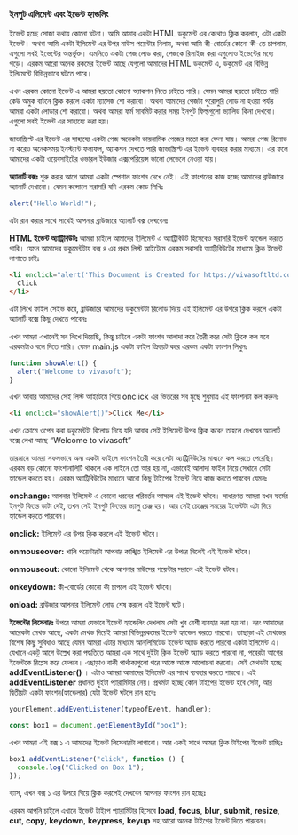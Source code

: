### ইনপুট এলিমেন্ট এবং ইভেন্ট হ্যান্ডলিং

ইভেন্ট হচ্ছে সোজা কথায় কোনো ঘটনা। আমি আমার একটা HTML ডকুমেন্ট এর কোথাও ক্লিক করলাম, এটা একটা ইভেন্ট। অথবা আমি একটা ইলিমেন্ট এর উপর মাউস পয়েন্টার নিলাম, অথবা আমি কী-বোর্ডের কোনো কী-তে চাপলাম, এগুলো সবই ইভেন্টের অন্তর্ভুক্ত। এমনিতে একটা পেজ লোড করা, পেজকে রিসাইজ করা এগুলোও ইভেন্টের মধ্যে পড়ে। এরকম আরো অনেক রকমের ইভেন্ট আছে যেগুলো আমাদের HTML ডকুমেন্ট এ, ডকুমেন্ট এর বিভিন্ন ইলিমেন্টে বিভিন্নভাবে ঘটতে পারে।

এখন এরকম কোনো ইভেন্ট এ আমরা হয়তো কোনো অ্যাকশন নিতে চাইতে পারি। যেমন আমরা হয়তো চাইতে পারি কেউ অমুক বাটনে ক্লিক করলে একটা ম্যাসেজ শো করাবো। অথবা আমাদের পেজটা পুরোপুরি লোড না হওয়া পর্যন্ত আমরা একটা লোডার শো করাবো। অথবা আমরা ফর্ম সাবমিট করার সময় ইনপুট ফিল্ডগুলো ভ্যালিড কিনা দেখবো। এগুলো সবই ইভেন্ট এর সাহায্যে করা হয়।

জাভাস্ক্রিপ্ট এর ইভেন্ট এর সাহায্যে একটা পেজ অনেকটা ডায়নামিক পেজের মতো করা ফেলা যায়। আমরা পেজ রিলোড না করেও অনেকসময় ইনস্ট্যান্ট ফলাফল, অ্যাকশন দেখতে পারি জাভাস্ক্রিপ্ট এর ইভেন্ট ব্যবহার করার মাধ্যমে। এর ফলে আমাদের একটা ওয়েবসাইটের ওভারল ইউজার এক্সপেরিয়েন্স ভালো লেভেলে নেওয়া যায়।

**অ্যালার্ট বক্সঃ** শুরু করার আগে আমরা একটা স্পেশাল ফাংশন দেখে নেই। এই ফাংশনের কাজ হচ্ছে আমাদের ব্রাউজারে অ্যালার্ট দেখানো। যেমন কন্সোলে সরাসরি যদি এরকম কোড লিখিঃ

```js
alert("Hello World!");
```

এটা রান করার সাথে সাথেই আপনার ব্রাউজারে অ্যালার্ট বক্স দেখবেনঃ

**HTML ইভেন্ট অ্যাট্রিবিউটঃ** আমরা চাইলে আমাদের ইলিমেন্ট এ অ্যাট্রিবিউট হিসেবেও সরাসরি ইভেন্ট হ্যান্ডেল করতে পারি। যেমন আমাদের ডকুমেন্টটায় বক্স ৪ এর প্রথম লিস্ট আইটেমে এরকম সরাসরি অ্যাট্রিবিউটের মাধ্যমে ক্লিক ইভেন্ট লাগাতে চাইঃ

```html
<li onclick="alert('This Document is Created for https://vivasoftltd.com')">
  Click
</li>
```

এটা লিখে ফাইল সেইভ করে, ব্রাউজারে আমাদের ডকুমেন্টটা রিলোড দিয়ে এই ইলিমেন্ট এর উপরে ক্লিক করলে একটা অ্যালার্ট বক্সে কিছু দেখতে পাবেনঃ

এখন আমরা এখানেই সব লিখে দিয়েছি, কিন্তু চাইলে একটা ফাংশন আলাদা করে তৈরী করে সেটা ক্লিকে কল হবে এরকমটাও বলে দিতে পারি। যেমন main.js একটা ফাইল ক্রিয়েট করে এরকম একটা ফাংশন লিখুনঃ

```js
function showAlert() {
  alert("Welcome to vivasoft");
}
```

এখন আবার আমাদের সেই লিস্ট আইটেমে গিয়ে onclick এর ভিতরের সব মুছে শুধুমাত্র এই ফাংশনটা কল করুনঃ

```html
<li onclick="showAlert()">Click Me</li>
```

এখন ক্রোমে ওপেন করা ডকুমেন্টটা রিলোড দিয়ে যদি আবার সেই ইলিমেন্ট উপর ক্লিক করেন তাহলে দেখবেন অ্যালার্ট বক্সে লেখা আছে “Welcome to vivasoft”

তারমানে আমরা সফলভাবে অন্য একটা ফাইলে ফাংশন তৈরী করে সেটা অ্যাট্রিবিউটের মাধ্যমে কল করতে পেরেছি। এরকম বড় কোনো ফাংশানালিটি থাকলে এক লাইনে তো আর হয় না, এভাবেই আলাদা ফাইল নিয়ে সেখানে সেটা হ্যান্ডেল করতে হয়। এরকম অ্যাট্রিবিউটের মাধ্যমে আরো কিছু টাইপের ইভেন্ট নিয়ে কাজ করতে পারবেন যেমনঃ

**onchange:** আপনার ইলিমেন্ট এ কোনো ধরনের পরিবর্তন আসলে এই ইভেন্ট ঘটবে। সাধারণত আমরা যখন ফর্মের ইনপুট ফিল্ডে ডাটা দেই, তখন সেই ইনপুট ফিল্ডের ভ্যালু চেঞ্জ হয়। আর সেই চেঞ্জের সময়ের ইভেন্টটা এটা দিয়ে হ্যান্ডেল করতে পারবেন।

**onclick:** ইলিমেন্ট এর উপর ক্লিক করলে এই ইভেন্ট ঘটবে।

**onmouseover:** খালি পয়েন্টারটা আপনার কাঙ্খিত ইলিমেন্ট এর উপরে নিলেই এই ইভেন্ট ঘটবে।

**onmouseout:** কোনো ইলিমেন্ট থেকে আপনার মাউসের পয়েন্টার সরালে এই ইভেন্ট ঘটবে।

**onkeydown:** কী-বোর্ডের কোনো কী চাপলে এই ইভেন্ট ঘটবে।

**onload:** ব্রাউজার আপনার ইলিমেন্ট লোড শেষ করলে এই ইভেন্ট ঘটে।

**ইভেন্টের লিসেনারঃ** উপরে আমরা যেভাবে ইভেন্ট হ্যান্ডেলিং দেখলাম সেটা খুব বেশী ব্যবহার করা হয় না। বরং আমাদের আরেকটা মেথড আছে, একটা মেথড দিয়েই আমরা বিভিন্নরকমের ইভেন্ট হ্যান্ডেল করতে পারবো। তাছাড়া এই মেথডের বিশেষ কিছু সুবিধাও আছে যেমন আমরা এটার মাধ্যমে আনলিমিটেড ইভেন্ট অ্যাড করতে পারবো একটা ইলিমেন্ট এ। যেখানে একটু আগে উল্লেখ করা পদ্ধতিতে আমরা এক সাথে দুইটা ক্লিক ইভেন্ট অ্যাড করতে পারবো না, পরেরটা আগের ইভেন্টকে রিপ্লেস করে ফেলবে। এছাড়াও বাকী পার্থ্যক্যগুলো পরে আস্তে আস্তে আলোচনা করবো। সেই মেথডটা হচ্ছে **addEventListener()** । এটাও আমরা আমাদের ইলিমেন্ট এর সাথে ব্যবহার করতে পারবো।
এই **addEventListener** প্রধানত দুইটা প্যারামিটার নেয়। প্রথমটা হচ্ছে কোন টাইপের ইভেন্ট হবে সেটা, আর দ্বিতীয়টা একটা ফাংশন(হ্যান্ডেলার) যেটা ইভেন্ট ঘটলে রান হবেঃ

```js
yourElement.addEventListener(typeofEvent, handler);
```

```js
const box1 = document.getElementById("box1");
```

এখন আমরা এই বক্স ১ এ আমাদের ইভেন্ট লিসেনারটা লাগাবো। আর একই সাথে আমরা ক্লিক টাইপের ইভেন্ট চাচ্ছিঃ

```js
box1.addEventListener("click", function () {
  console.log("Clicked on Box 1");
});
```

ব্যাস, এখন বক্স ১ এর উপরে গিয়ে ক্লিক করলেই দেখবেন আপনার ফাংশন রান হচ্ছেঃ

এরকম আপনি চাইলে এখানে ইভেন্ট টাইপে প্যারামিটার হিসেবে **load**, **focus**, **blur**, **submit**, **resize**, **cut**, **copy**, **keydown**, **keypress**, **keyup** সহ আরো অনেক টাইপের ইভেন্ট দিতে পারবেন।
